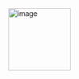 <img width="125" height="125" alt="image" src="https://github.com/user-attachments/assets/5b794f00-d6d5-479b-9d8a-883ae075e6b4" />


